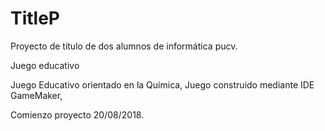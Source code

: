# TitleP
Proyecto de título de dos alumnos de informática pucv. 

Juego educativo

Juego Educativo orientado en la Química,
Juego construido mediante IDE GameMaker,


Comienzo proyecto 20/08/2018.
